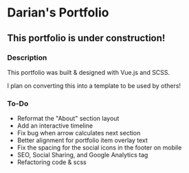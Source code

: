 # Darian's Portfolio

## This portfolio is under construction!

### Description

This portfolio was built & designed with Vue.js and SCSS.

I plan on converting this into a template to be used by others!

### To-Do

- Reformat the "About" section layout
- Add an interactive timeline
- Fix bug when arrow calculates next section
- Better alignment for portfolio item overlay text
- Fix the spacing for the social icons in the footer on mobile
- SEO, Social Sharing, and Google Analytics tag
- Refactoring code & scss
